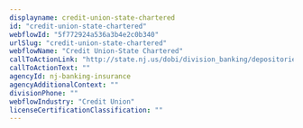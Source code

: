```yaml
---
displayname: credit-union-state-chartered
id: "credit-union-state-chartered"
webflowId: "5f772924a536a3b4e2c0b340"
urlSlug: "credit-union-state-chartered"
webflowName: "Credit Union-State Chartered"
callToActionLink: "http://state.nj.us/dobi/division_banking/depositories/cdcus.htm"
callToActionText: ""
agencyId: nj-banking-insurance
agencyAdditionalContext: ""
divisionPhone: ""
webflowIndustry: "Credit Union"
licenseCertificationClassification: ""
---
```

